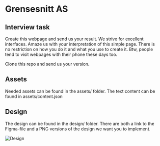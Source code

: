 # Grensesnitt AS

## Interview task

Create this webpage and send us your result. We strive for excellent interfaces.
Amaze us with your interpretation of this simple page.
There is no restriction on how you do it and what you use to create it.
Btw, people tend to visit webpages with their phone these days too.

Clone this repo and send us your version.

## Assets

Needed assets can be found in the assets/ folder. The text content can be found in assets/content.json

## Design

The design can be found in the design/ folder. There are both a link to the Figma-file and a PNG versions of the design we want you to implement.

![Design](https://github.com/Grensesnitt/interview/blob/master/design/Web%201920%20–%201.png)
